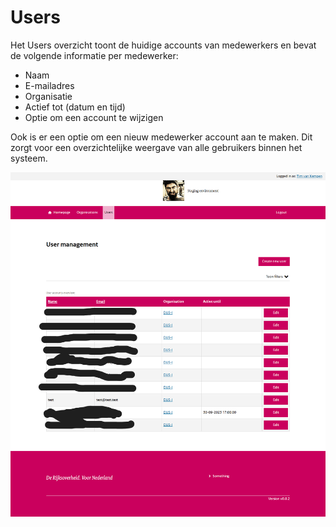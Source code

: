 # Users

Het Users overzicht toont de huidige accounts van medewerkers en bevat de volgende informatie per medewerker:

- Naam
- E-mailadres
- Organisatie
- Actief tot (datum en tijd)
- Optie om een account te wijzigen

Ook is er een optie om een nieuw medewerker account aan te maken. Dit zorgt voor een overzichtelijke weergave van alle gebruikers binnen het systeem.

![User overview](./images/DUSI%20user%20overview.png)

<div class="page-break"></div>
